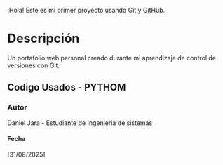 ¡Hola! Este es mi primer proyecto usando Git y GitHub. 
# Descripción 
Un portafolio web personal creado durante mi aprendizaje de control de versiones con Git. 
## Codigo Usados - PYTHOM
### Autor 
Daniel Jara - Estudiante de Ingenieria de sistemas
#### Fecha 
[31/08/2025] 
